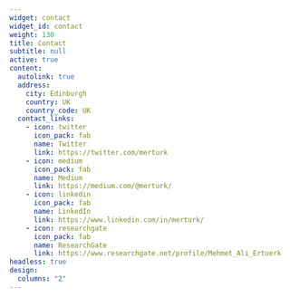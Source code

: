 ```yaml
---
widget: contact
widget_id: contact
weight: 130
title: Contact
subtitle: null
active: true
content:
  autolink: true
  address:
    city: Edinburgh
    country: UK
    country_code: UK
  contact_links:
    - icon: twitter
      icon_pack: fab
      name: Twitter
      link: https://twitter.com/merturk
    - icon: medium
      icon_pack: fab
      name: Medium
      link: https://medium.com/@merturk/
    - icon: linkedin
      icon_pack: fab
      name: LinkedIn
      link: https://www.linkedin.com/in/merturk/
    - icon: researchgate
      icon_pack: fab
      name: ResearchGate
      link: https://www.researchgate.net/profile/Mehmet_Ali_Ertuerk
headless: true
design:
  columns: "2"
---
```

